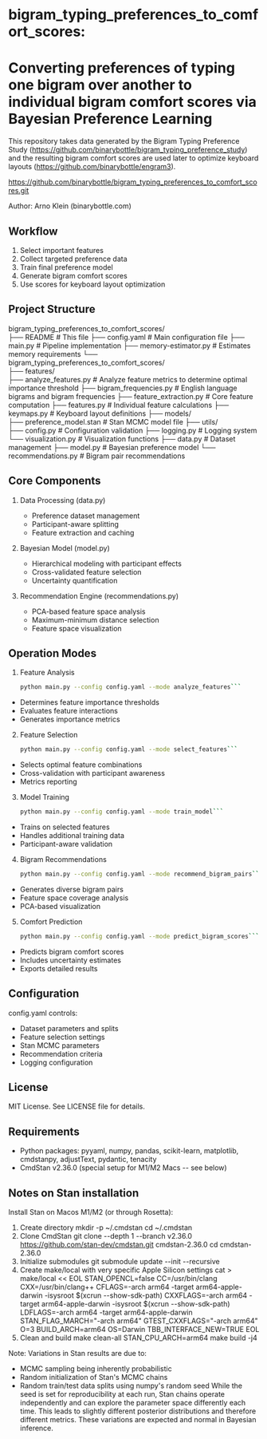 
# bigram_typing_preferences_to_comfort_scores: 
Converting preferences of typing one bigram over another 
to individual bigram comfort scores via Bayesian Preference Learning
===================================================================

This repository takes data generated by the Bigram Typing Preference Study (https://github.com/binarybottle/bigram_typing_preference_study) and the resulting bigram comfort scores 
are used later to optimize keyboard layouts (https://github.com/binarybottle/engram3).

https://github.com/binarybottle/bigram_typing_preferences_to_comfort_scores.git

Author: Arno Klein (binarybottle.com)

## Workflow
1. Select important features
2. Collect targeted preference data
3. Train final preference model
4. Generate bigram comfort scores
5. Use scores for keyboard layout optimization

## Project Structure
bigram_typing_preferences_to_comfort_scores/                           
├── README                         # This file
├── config.yaml                    # Main configuration file
├── main.py                        # Pipeline implementation
├── memory-estimator.py            # Estimates memory requirements
└──    
    bigram_typing_preferences_to_comfort_scores/                       
    ├── features/                  
        ├── analyze_features.py    # Analyze feature metrics to determine optimal importance threshold
        ├── bigram_frequencies.py  # English language bigrams and bigram frequencies
        ├── feature_extraction.py  # Core feature computation
        ├── features.py            # Individual feature calculations
        ├── keymaps.py             # Keyboard layout definitions
    ├── models/                  
        ├── preference_model.stan  # Stan MCMC model file
    ├── utils/                     
        ├── config.py              # Configuration validation
        ├── logging.py             # Logging system
        └── visualization.py       # Visualization functions
    ├── data.py                    # Dataset management
    ├── model.py                   # Bayesian preference model
    └── recommendations.py         # Bigram pair recommendations

## Core Components
1. Data Processing (data.py)
   - Preference dataset management
   - Participant-aware splitting
   - Feature extraction and caching

2. Bayesian Model (model.py)
   - Hierarchical modeling with participant effects
   - Cross-validated feature selection
   - Uncertainty quantification

3. Recommendation Engine (recommendations.py)
   - PCA-based feature space analysis
   - Maximum-minimum distance selection
   - Feature space visualization

## Operation Modes
1. Feature Analysis
   ```bash
   python main.py --config config.yaml --mode analyze_features```

  - Determines feature importance thresholds
  - Evaluates feature interactions
  - Generates importance metrics

2. Feature Selection
   ```bash
   python main.py --config config.yaml --mode select_features```

  - Selects optimal feature combinations
  - Cross-validation with participant awareness
  - Metrics reporting

3. Model Training
   ```bash
   python main.py --config config.yaml --mode train_model```

  - Trains on selected features
  - Handles additional training data
  - Participant-aware validation

4. Bigram Recommendations
   ```bash
   python main.py --config config.yaml --mode recommend_bigram_pairs```

  - Generates diverse bigram pairs
  - Feature space coverage analysis
  - PCA-based visualization

5. Comfort Prediction
   ```bash
   python main.py --config config.yaml --mode predict_bigram_scores```

  - Predicts bigram comfort scores
  - Includes uncertainty estimates
  - Exports detailed results

## Configuration
config.yaml controls:
  - Dataset parameters and splits
  - Feature selection settings
  - Stan MCMC parameters
  - Recommendation criteria
  - Logging configuration

## License
MIT License. See LICENSE file for details.

## Requirements
  - Python packages: pyyaml, numpy, pandas, scikit-learn, matplotlib, cmdstanpy, adjustText, pydantic, tenacity
  - CmdStan v2.36.0 (special setup for M1/M2 Macs -- see below)

## Notes on Stan installation
Install Stan on Macos M1/M2 (or through Rosetta):
1. Create directory
   mkdir -p ~/.cmdstan
   cd ~/.cmdstan
2. Clone CmdStan
   git clone --depth 1 --branch v2.36.0 https://github.com/stan-dev/cmdstan.git cmdstan-2.36.0
   cd cmdstan-2.36.0
3. Initialize submodules
   git submodule update --init --recursive
4. Create make/local with very specific Apple Silicon settings
   cat > make/local << EOL
   STAN_OPENCL=false
   CC=/usr/bin/clang
   CXX=/usr/bin/clang++
   CFLAGS=-arch arm64 -target arm64-apple-darwin -isysroot $(xcrun --show-sdk-path)
   CXXFLAGS=-arch arm64 -target arm64-apple-darwin -isysroot $(xcrun --show-sdk-path)
   LDFLAGS=-arch arm64 -target arm64-apple-darwin
   STAN_FLAG_MARCH="-arch arm64"
   GTEST_CXXFLAGS="-arch arm64"
   O=3
   BUILD_ARCH=arm64
   OS=Darwin
   TBB_INTERFACE_NEW=TRUE
   EOL
5. Clean and build
   make clean-all
   STAN_CPU_ARCH=arm64 make build -j4

Note: Variations in Stan results are due to:
- MCMC sampling being inherently probabilistic
- Random initialization of Stan's MCMC chains
- Random train/test data splits using numpy's random seed
While the seed is set for reproducibility at each run, Stan chains operate independently 
and can explore the parameter space differently each time. This leads to slightly different 
posterior distributions and therefore different metrics.
These variations are expected and normal in Bayesian inference.
